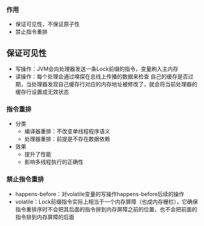 ### 作用
- 保证可见性，不保证原子性
- 禁止指令重排

## 保证可见性
- 写操作：JVM会向处理器发送一条Lock前缀的指令，变量刷入主内存
- 读操作：每个处理会通过嗅探在总线上传播的数据来检查 自己的缓存是否过期，当处理器发现自己缓存行对应的内存地址被修改了，就会将当前处理器的缓存行设置成无效状态

### 指令重排
- 分类
  - 编译器重排：不改变单线程程序语义
  - 处理器重排：前提是不存在数据依赖
- 效果
  - 提升了性能
  - 影响多线程执行的正确性
  
### 禁止指令重排
- happens-before：对volatile变量的写操作happens-before后续的操作
- volatile：Lock前缀指令实际上相当于一个内存屏障（也成内存栅栏），它确保指令重排序时不会把其后面的指令排到内存屏障之前的位置，也不会把前面的指令排到内存屏障的后面
